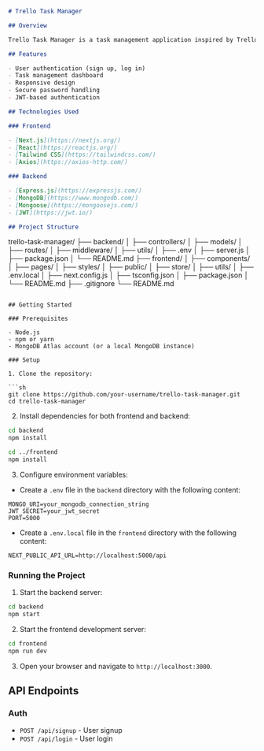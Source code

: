 ```markdown
# Trello Task Manager

## Overview

Trello Task Manager is a task management application inspired by Trello. This application allows users to sign up, log in, and manage their tasks through an intuitive dashboard. The project is built with a modern stack, including Next.js for the frontend, Express.js for the backend, and MongoDB for the database.

## Features

- User authentication (sign up, log in)
- Task management dashboard
- Responsive design
- Secure password handling
- JWT-based authentication

## Technologies Used

### Frontend

- [Next.js](https://nextjs.org/)
- [React](https://reactjs.org/)
- [Tailwind CSS](https://tailwindcss.com/)
- [Axios](https://axios-http.com/)

### Backend

- [Express.js](https://expressjs.com/)
- [MongoDB](https://www.mongodb.com/)
- [Mongoose](https://mongoosejs.com/)
- [JWT](https://jwt.io/)

## Project Structure

```
trello-task-manager/
├── backend/
│   ├── controllers/
│   ├── models/
│   ├── routes/
│   ├── middleware/
│   ├── utils/
│   ├── .env
│   ├── server.js
│   ├── package.json
│   └── README.md
├── frontend/
│   ├── components/
│   ├── pages/
│   ├── styles/
│   ├── public/
│   ├── store/
│   ├── utils/
│   ├── .env.local
│   ├── next.config.js
│   ├── tsconfig.json
│   ├── package.json
│   └── README.md
├── .gitignore
└── README.md
```

## Getting Started

### Prerequisites

- Node.js
- npm or yarn
- MongoDB Atlas account (or a local MongoDB instance)

### Setup

1. Clone the repository:

```sh
git clone https://github.com/your-username/trello-task-manager.git
cd trello-task-manager
```

2. Install dependencies for both frontend and backend:

```sh
cd backend
npm install

cd ../frontend
npm install
```

3. Configure environment variables:

- Create a `.env` file in the `backend` directory with the following content:

```
MONGO_URI=your_mongodb_connection_string
JWT_SECRET=your_jwt_secret
PORT=5000
```

- Create a `.env.local` file in the `frontend` directory with the following content:

```
NEXT_PUBLIC_API_URL=http://localhost:5000/api
```

### Running the Project

1. Start the backend server:

```sh
cd backend
npm start
```

2. Start the frontend development server:

```sh
cd frontend
npm run dev
```

3. Open your browser and navigate to `http://localhost:3000`.

## API Endpoints

### Auth

- `POST /api/signup` - User signup
- `POST /api/login` - User login

